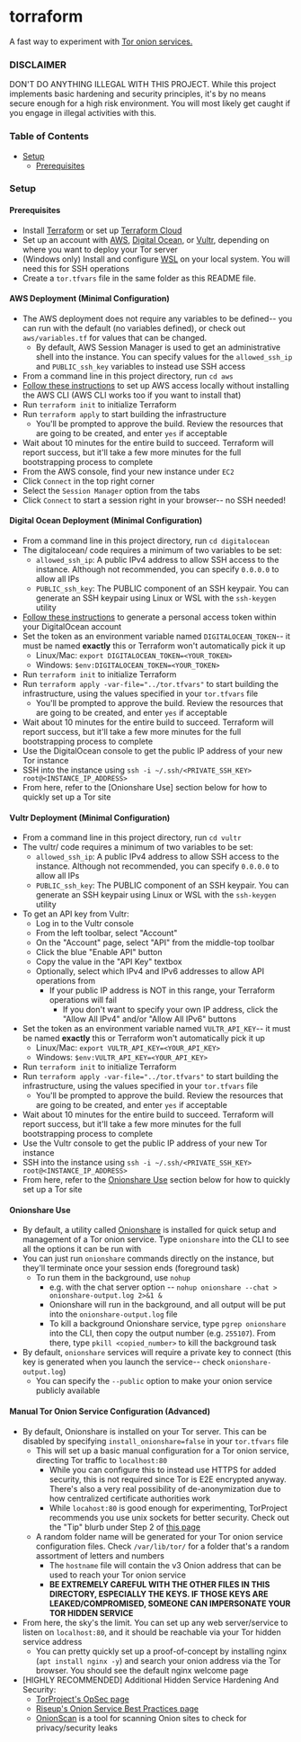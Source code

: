 # torraform
A fast way to experiment with [Tor onion services.](https://tb-manual.torproject.org/onion-services/)

### DISCLAIMER
DON'T DO ANYTHING ILLEGAL WITH THIS PROJECT. While this project implements basic hardening and security principles, 
it's by no means secure enough for a high risk environment. You will most likely get caught if you engage in illegal activities with this. 

### Table of Contents
- [Setup](#setup)
  - [Prerequisites](#prerequisites)


### Setup
#### Prerequisites
- Install [Terraform](https://developer.hashicorp.com/terraform/downloads?product_intent=terraform) or set up [Terraform Cloud](https://cloud.hashicorp.com/products/terraform)
- Set up an account with [AWS](https://aws.amazon.com/), [Digital Ocean](https://www.digitalocean.com/), or [Vultr](https://www.vultr.com/), depending on where you want to deploy your Tor server
- (Windows only) Install and configure [WSL](https://learn.microsoft.com/en-us/windows/wsl/install#install-wsl-command) on your local system. You will need this for SSH operations
- Create a `tor.tfvars` file in the same folder as this README file.

#### AWS Deployment (Minimal Configuration)
- The AWS deployment does not require any variables to be defined-- you can run with the default (no variables defined), or check out `aws/variables.tf` for values that can be changed.
  - By default, AWS Session Manager is used to get an administrative shell into the instance. You can specify values for the `allowed_ssh_ip` and `PUBLIC_ssh_key` variables to instead use SSH access
- From a command line in this project directory, run `cd aws`
- [Follow these instructions](https://docs.aws.amazon.com/cli/latest/userguide/cli-configure-quickstart.html#cli-configure-quickstart-creds) to set up AWS access locally without installing the AWS CLI (AWS CLI works too if you want to install that)
- Run `terraform init` to initialize Terraform
- Run `terraform apply` to start building the infrastructure
  - You'll be prompted to approve the build. Review the resources that are going to be created, and enter `yes` if acceptable
- Wait about 10 minutes for the entire build to succeed. Terraform will report success, but it'll take a few more minutes for the full bootstrapping process to complete
- From the AWS console, find your new instance under `EC2`
- Click `Connect` in the top right corner
- Select the `Session Manager` option from the tabs
- Click `Connect` to start a session right in your browser-- no SSH needed!


#### Digital Ocean Deployment (Minimal Configuration)
- From a command line in this project directory, run `cd digitalocean`
- The digitalocean/ code requires a minimum of two variables to be set:
  - `allowed_ssh_ip`: A public IPv4 address to allow SSH access to the instance. Although not recommended, you can specify `0.0.0.0` to allow all IPs
  - `PUBLIC_ssh_key`: The PUBLIC component of an SSH keypair. You can generate an SSH keypair using Linux or WSL with the `ssh-keygen` utility
- [Follow these instructions](https://docs.digitalocean.com/reference/api/create-personal-access-token/) to generate a personal access token within your DigitalOcean account
- Set the token as an environment variable named `DIGITALOCEAN_TOKEN`-- it must be named **exactly** this or Terraform won't automatically pick it up
  - Linux/Mac: `export DIGITALOCEAN_TOKEN=<YOUR_TOKEN>`
  - Windows: `$env:DIGITALOCEAN_TOKEN=<YOUR_TOKEN>`
- Run `terraform init` to initialize Terraform
- Run `terraform apply -var-file="../tor.tfvars"` to start building the infrastructure, using the values specified in your `tor.tfvars` file
  - You'll be prompted to approve the build. Review the resources that are going to be created, and enter `yes` if acceptable
- Wait about 10 minutes for the entire build to succeed. Terraform will report success, but it'll take a few more minutes for the full bootstrapping process to complete
- Use the DigitalOcean console to get the public IP address of your new Tor instance
- SSH into the instance using `ssh -i ~/.ssh/<PRIVATE_SSH_KEY> root@<INSTANCE_IP_ADDRESS>`
- From here, refer to the [Onionshare Use] section below for how to quickly set up a Tor site


#### Vultr Deployment (Minimal Configuration)
- From a command line in this project directory, run `cd vultr`
- The vultr/ code requires a minimum of two variables to be set:
  - `allowed_ssh_ip`: A public IPv4 address to allow SSH access to the instance. Although not recommended, you can specify `0.0.0.0` to allow all IPs
  - `PUBLIC_ssh_key`: The PUBLIC component of an SSH keypair. You can generate an SSH keypair using Linux or WSL with the `ssh-keygen` utility
- To get an API key from Vultr:
  - Log in to the Vultr console
  - From the left toolbar, select "Account"
  - On the "Account" page, select "API" from the middle-top toolbar
  - Click the blue "Enable API" button
  - Copy the value in the "API Key" textbox
  - Optionally, select which IPv4 and IPv6 addresses to allow API operations from
    - If your public IP address is NOT in this range, your Terraform operations will fail
      - If you don't want to specify your own IP address, click the "Allow All IPv4" and/or "Allow All IPv6" buttons
- Set the token as an environment variable named `VULTR_API_KEY`-- it must be named **exactly** this or Terraform won't automatically pick it up
  - Linux/Mac: `export VULTR_API_KEY=<YOUR_API_KEY>`
  - Windows: `$env:VULTR_API_KEY=<YOUR_API_KEY>`
- Run `terraform init` to initialize Terraform
- Run `terraform apply -var-file="../tor.tfvars"` to start building the infrastructure, using the values specified in your `tor.tfvars` file
  - You'll be prompted to approve the build. Review the resources that are going to be created, and enter `yes` if acceptable
- Wait about 10 minutes for the entire build to succeed. Terraform will report success, but it'll take a few more minutes for the full bootstrapping process to complete
- Use the Vultr console to get the public IP address of your new Tor instance
- SSH into the instance using `ssh -i ~/.ssh/<PRIVATE_SSH_KEY> root@<INSTANCE_IP_ADDRESS>`
- From here, refer to the [Onionshare Use](#onionshare-use) section below for how to quickly set up a Tor site


#### Onionshare Use
- By default, a utility called [Onionshare](https://docs.onionshare.org/2.6/en/advanced.html#command-line-interface) is installed for quick setup and management of a Tor onion service. Type `onionshare` into the CLI to see all the options it can be run with
- You can just run `onionshare` commands directly on the instance, but they'll terminate once your session ends (foreground task)
  - To run them in the background, use `nohup`
    - e.g. with the chat server option -- `nohup onionshare --chat > onionshare-output.log 2>&1 &`
    - Onionshare will run in the background, and all output will be put into the `onionshare-output.log` file
    - To kill a background Onionshare service, type `pgrep onionshare` into the CLI, then copy the output number (e.g. `255107`). From there, type `pkill <copied_number>` to kill the background task
- By default, `onionshare` services will require a private key to connect (this key is generated when you launch the service-- check `onionshare-output.log`)
  - You can specify the `--public` option to make your onion service publicly available

#### Manual Tor Onion Service Configuration (Advanced)
- By default, Onionshare is installed on your Tor server. This can be disabled by specifying `install_onionshare=false` in your `tor.tfvars` file
  - This will set up a basic manual configuration for a Tor onion service, directing Tor traffic to `localhost:80`
    - While you can configure this to instead use HTTPS for added security, this is not required since Tor is E2E encrypted anyway. There's also a very real possibility of de-anonymization due to how centralized certificate authorities work
    - While `locahost:80` is good enough for experimenting, TorProject recommends you use unix sockets for better security. Check out the "Tip" blurb under Step 2 of [this page](https://community.torproject.org/onion-services/setup/)
  - A random folder name will be generated for your Tor onion service configuration files. Check `/var/lib/tor/` for a folder that's a random assortment of letters and numbers
    - The `hostname` file will contain the v3 Onion address that can be used to reach your Tor onion service
    - **BE EXTREMELY CAREFUL WITH THE OTHER FILES IN THIS DIRECTORY, ESPECIALLY THE KEYS. IF THOSE KEYS ARE LEAKED/COMPROMISED, SOMEONE CAN IMPERSONATE YOUR TOR HIDDEN SERVICE**
- From here, the sky's the limit. You can set up any web server/service to listen on `localhost:80`, and it should be reachable via your Tor hidden service address
  - You can pretty quickly set up a proof-of-concept by installing nginx (`apt install nginx -y`) and search your onion address via the Tor browser. You should see the default nginx welcome page
- [HIGHLY RECOMMENDED] Additional Hidden Service Hardening And Security:
  - [TorProject's OpSec page](https://community.torproject.org/onion-services/advanced/opsec/)
  - [Riseup's Onion Service Best Practices page](https://riseup.net/en/security/network-security/tor/onionservices-best-practices)
  - [OnionScan](https://onionscan.org/) is a tool for scanning Onion sites to check for privacy/security leaks